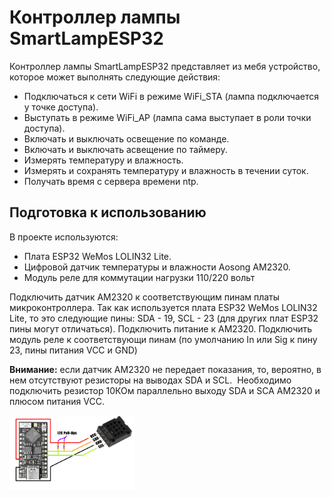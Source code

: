 # Контроллер лампы SmartLampESP32

Контроллер лампы SmartLampESP32 представляет из мебя устройство, которое может выполнять следующие действия:

*   Подключаться к сети WiFi в режиме WiFi\_STA (лампа подключается у точке доступа).
*   Выступать в режиме WiFi\_AP (лампа сама выступает в роли точки доступа).
*   Включать и выключать освещение по команде.
*   Включать и выключать асвещение по таймеру.
*   Измерять температуру и влажность.
*   Измерять и сохранять температуру и влажность в течении суток.
*   Получать время с сервера времени ntp.

## Подготовка к использованию

В проекте используются:

*   Плата ESP32 WeMos LOLIN32 Lite.
*   Цифровой датчик температуры и влажности Aosong AM2320.
*   Модуль реле для коммутации нагрузки 110/220 вольт

Подключить датчик AM2320 к соответствующим пинам платы микроконтроллера. Так как используется плата ESP32 WeMos LOLIN32 Lite, то это следующие пины: SDA - 19, SCL - 23 (для других плат ESP32 пины могут отличаться). Подключить питание к AM2320. Подключить модуль реле к соответствующи пинам (по умолчанию In или Sig к пину 23, пины питания VCC и GND)  

**Внимание:** если датчик AM2320 не передает показания, то, вероятно, в нем отсутствуют резисторы на выводах SDA и SCL.  Необходимо подключить резистор 10КОм параллельно выходу SDA и SCA AM2320 и плюсом питания VCC.

<img src="Image//ConnectAM2320.png" alt="alt text" width="200"/>
